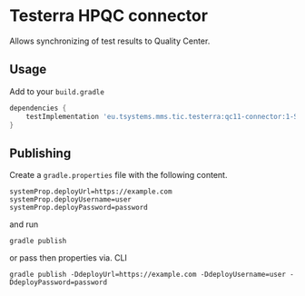 # Testerra HPQC connector

Allows synchronizing of test results to Quality Center.

## Usage

Add to your `build.gradle`
```groovy
dependencies {
    testImplementation 'eu.tsystems.mms.tic.testerra:qc11-connector:1-SNAPSHOT'
}
```

## Publishing

Create a `gradle.properties` file with the following content.
```properties
systemProp.deployUrl=https://example.com
systemProp.deployUsername=user
systemProp.deployPassword=password
```
and run
```shell script
gradle publish
```
or pass then properties via. CLI
```shell script
gradle publish -DdeployUrl=https://example.com -DdeployUsername=user -DdeployPassword=password
```
